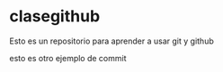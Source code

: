 # clasegithub
Esto es un repositorio para aprender a usar git y github


esto es otro ejemplo de commit
